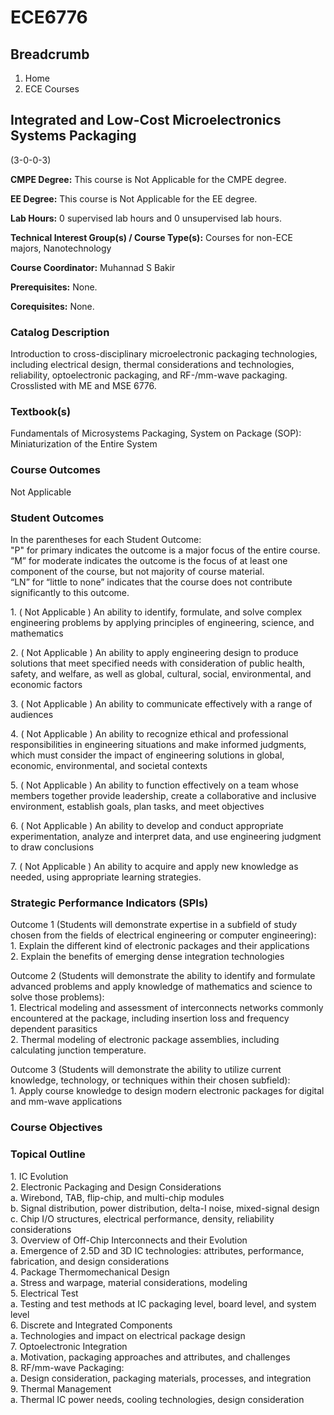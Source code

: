 #  ECE6776

## Breadcrumb

  1. Home
  2. ECE Courses

## Integrated and Low-Cost Microelectronics Systems Packaging

(3-0-0-3)

**CMPE Degree:** This course is Not Applicable for the CMPE degree.

**EE Degree:** This course is Not Applicable for the EE degree.

**Lab Hours:** 0 supervised lab hours and 0 unsupervised lab hours.

**Technical Interest Group(s) / Course Type(s):** Courses for non-ECE majors,
Nanotechnology

**Course Coordinator:** Muhannad S Bakir

**Prerequisites:** None.

**Corequisites:** None.

### Catalog Description

Introduction to cross-disciplinary microelectronic packaging technologies,
including electrical design, thermal considerations and technologies,
reliability, optoelectronic packaging, and RF-/mm-wave packaging. Crosslisted
with ME and MSE 6776.

### Textbook(s)

Fundamentals of Microsystems Packaging, System on Package (SOP):
Miniaturization of the Entire System

### Course Outcomes

Not Applicable

### Student Outcomes

In the parentheses for each Student Outcome:  
"P" for primary indicates the outcome is a major focus of the entire course.  
“M” for moderate indicates the outcome is the focus of at least one component
of the course, but not majority of course material.  
“LN” for “little to none” indicates that the course does not contribute
significantly to this outcome.

1\. ( Not Applicable ) An ability to identify, formulate, and solve complex
engineering problems by applying principles of engineering, science, and
mathematics

2\. ( Not Applicable ) An ability to apply engineering design to produce
solutions that meet specified needs with consideration of public health,
safety, and welfare, as well as global, cultural, social, environmental, and
economic factors

3\. ( Not Applicable ) An ability to communicate effectively with a range of
audiences

4\. ( Not Applicable ) An ability to recognize ethical and professional
responsibilities in engineering situations and make informed judgments, which
must consider the impact of engineering solutions in global, economic,
environmental, and societal contexts

5\. ( Not Applicable ) An ability to function effectively on a team whose
members together provide leadership, create a collaborative and inclusive
environment, establish goals, plan tasks, and meet objectives

6\. ( Not Applicable ) An ability to develop and conduct appropriate
experimentation, analyze and interpret data, and use engineering judgment to
draw conclusions

7\. ( Not Applicable ) An ability to acquire and apply new knowledge as
needed, using appropriate learning strategies.

### Strategic Performance Indicators (SPIs)

Outcome 1 (Students will demonstrate expertise in a subfield of study chosen
from the fields of electrical engineering or computer engineering):  
1\. Explain the different kind of electronic packages and their applications  
2\. Explain the benefits of emerging dense integration technologies

Outcome 2 (Students will demonstrate the ability to identify and formulate
advanced problems and apply knowledge of mathematics and science to solve
those problems):  
1\. Electrical modeling and assessment of interconnects networks commonly
encountered at the package, including insertion loss and frequency dependent
parasitics  
2\. Thermal modeling of electronic package assemblies, including calculating
junction temperature.

Outcome 3 (Students will demonstrate the ability to utilize current knowledge,
technology, or techniques within their chosen subfield):  
1\. Apply course knowledge to design modern electronic packages for digital
and mm-wave applications

### Course Objectives

### Topical Outline

1\. IC Evolution  
2\. Electronic Packaging and Design Considerations  
a. Wirebond, TAB, flip-chip, and multi-chip modules  
b. Signal distribution, power distribution, delta-I noise, mixed-signal design  
c. Chip I/O structures, electrical performance, density, reliability
considerations  
3\. Overview of Off-Chip Interconnects and their Evolution  
a. Emergence of 2.5D and 3D IC technologies: attributes, performance,
fabrication, and design considerations  
4\. Package Thermomechanical Design  
a. Stress and warpage, material considerations, modeling  
5\. Electrical Test  
a. Testing and test methods at IC packaging level, board level, and system
level  
6\. Discrete and Integrated Components  
a. Technologies and impact on electrical package design  
7\. Optoelectronic Integration  
a. Motivation, packaging approaches and attributes, and challenges  
8\. RF/mm-wave Packaging:  
a. Design consideration, packaging materials, processes, and integration  
9\. Thermal Management  
a. Thermal IC power needs, cooling technologies, design consideration

